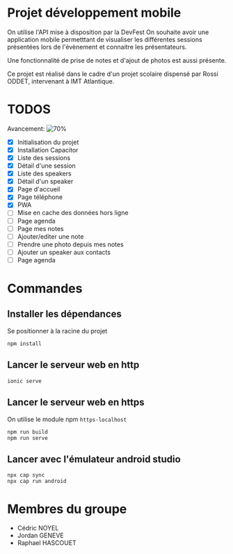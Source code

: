 # Projet développement mobile

On utilise l'API mise à disposition par la DevFest
On souhaite avoir une application mobile permetttant de visualiser les différentes sessions présentées lors de l'évènement et connaitre les présentateurs.

Une fonctionnalité de prise de notes et d'ajout de photos est aussi présente.

Ce projet est réalisé dans le cadre d'un projet scolaire dispensé par Rossi ODDET, intervenant à IMT Atlantique.

# TODOS

Avancement: ![70%](https://progress-bar.dev/70)

- [x] Initialisation du projet
- [x] Installation Capacitor
- [x] Liste des sessions
- [x] Détail d'une session
- [x] Liste des speakers
- [x] Détail d'un speaker
- [x] Page d'accueil
- [x] Page téléphone
- [x] PWA
- [ ] Mise en cache des données hors ligne
- [ ] Page agenda
- [ ] Page mes notes
- [ ] Ajouter/editer une note
- [ ] Prendre une photo depuis mes notes
- [ ] Ajouter un speaker aux contacts
- [ ] Page agenda

# Commandes

## Installer les dépendances

Se positionner à la racine du projet

```
npm install
```

## Lancer le serveur web en http

```
ionic serve
```

## Lancer le serveur web en https

On utilise le module npm `https-localhost`

```
npm run build
npm run serve
```

## Lancer avec l'émulateur android studio

```
npx cap sync
npx cap run android
```

# Membres du groupe

- Cédric NOYEL
- Jordan GENEVE
- Raphael HASCOUET
